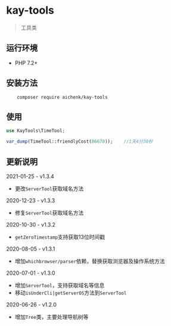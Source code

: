 # kay-tools
> 工具类

## 运行环境
- PHP 7.2+

## 安装方法
        composer require aichenk/kay-tools
        
## 使用
```php
use KayTools\TimeTool;

var_dump(TimeTool::friendlyCost(86670));    //1天4分30秒
```

## 更新说明
2021-01-25 - v1.3.4
- 更改`ServerTool`获取域名方法

2020-12-23 - v1.3.3
- 修复`ServerTool`获取域名方法

2020-10-30 - v1.3.2
- `getZeroTimestamp`支持获取13位时间戳

2020-08-05 - v1.3.1
- 增加`whichbrowser/parser`依赖，替换获取浏览器及操作系统方法

2020-07-01 - v1.3.0
- 增加`ServerTool`，支持获取域名等信息
- 移动`isUnderCli|getServerOS`方法到`ServerTool`

2020-06-26 - v1.2.0
- 增加`Tree`类，主要处理导航树等